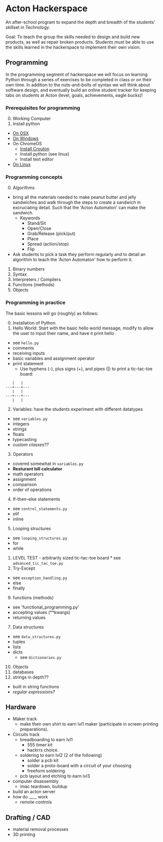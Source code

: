 # Acton Hackerspace #
An after-school program to expand the depth and breadth of the students' skillset in Technology.

Goal: To teach the group the skills needed to design and build new products, as well as repair broken products. Students must be able to use the skills learned in the hackerspace to implement their own vision.

## Programming ##

In the programming segment of hackerspace we will focus on learning Python through a series of exercises to be completed in class or on their own time. In addition to the nuts-and-bolts of syntax we will think about software design, and eventually build an online student tracker for keeping tabs on students at Acton (level, goals, achievements, eagle bucks)!

### Prerequisites for programming ###
0. Working Computer
1. Install python
  * [On OSX](https://www.python.org/downloads/)
  * [On Windows](https://www.python.org/downloads/)
  * On ChromeOS
    * [Install Crouton](http://lifehacker.com/how-to-install-linux-on-a-chromebook-and-unlock-its-ful-509039343)
    * Install python (see linux)
    * Install text editor
  * [On Linux](https://www.python.org/downloads/)

### Programming concepts ###
0. Algorithms
  * bring all the materials needed to make peanut butter and jelly sandwiches and walk through the steps to create a sandwich in excruciating detail. Such that the 'Acton Automaton' can make the sandwich.
    * Keywords
      * Stand/Sit
      * Open/Close
      * Grab/Release (pick/put)
      * Place
      * Spread (action/stop)
      * Flip
  * Ask students to pick a task they perform regularly and to detail an algorithm to teach the 'Acton Automaton' how to perform it.
1. Binary numbers
1. Syntax
2. Interpreters / Compilers
3. Functions (methods)
4. Objects

### Programming in practice ###

The basic lessons will go (roughly) as follows:

0. Installation of Python.
1. Hello World: Start with the basic hello world message, modify to allow the user to input their name, and have it print hello <name>.
  * see `hello.py`
  * comments
  * receiving inputs
  * basic variables and assignment operator
  * print statement
    * Use hyphens (-), plus signs (+), and pipes (|) to print a tic-tac-toe board:
  ```
     |   |
  ---+---+---
     |   |
  ---+---+---
     |   |
  ```
2. Variables: have the students experiment with different datatypes
  * see `variables.py`
  * integers
  * strings
  * floats
  * typecasting
  * _custom classes??_
3. Operators
  * covered somewhat in `variables.py`
  * **Resturant bill calculator**
  * math operators
  * assignment
  * comparison
  * order of operations
4. If-then-else statements
  * see `control_statements.py`
  * elif
  * inline
5. Looping structures
  * see `looping_structures.py`
  * for
  * while
  1. LEVEL TEST - arbitrarily sized tic-tac-toe board
    * see `advanced_tic_tac_toe.py`
6. Try-Except
  * see `exception_handling.py`
  * else
  * finally
9. functions (methods)
  * see 'functional_programming.py'
  * accepting values (**kwargs)
  * returning values
7. Data structures
  * see `data_structures.py`
  * tuples
  * lists
  * dicts
    * see `dictionaries.py`
10. Objects
8. databases
8. strings in depth??
  * built in string functions
  * _regular expressions?_


## Hardware ##

* Maker track
  * make their own shirt to earn lvl1 maker (participate in screen printing preparations).
* Circuits track
  * breadboarding to earn lvl1
    * 555 timer kit
    * hackrrs choice.
  * soldering to earn lvl2 (2 of the following)
    * solder a pcb kit
    * solder a proto-board with a circuit of your choosing
    * freeform soldering
  * pcb layout and etching to earn lvl3
* computer disassembly
  * imac teardown, buildup
* build an acton server
* how do ____ work
  * remote controls

## Drafting / CAD ##
* material removal processes
* 3D printing
